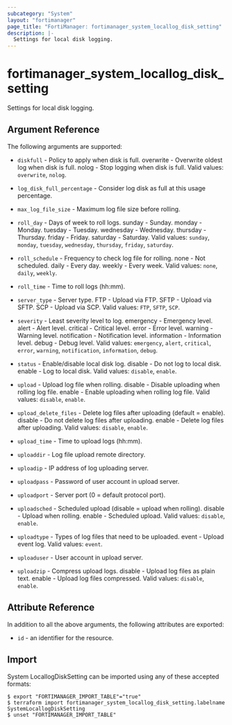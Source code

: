 ```yaml
---
subcategory: "System"
layout: "fortimanager"
page_title: "FortiManager: fortimanager_system_locallog_disk_setting"
description: |-
  Settings for local disk logging.
---
```


# fortimanager_system_locallog_disk_setting
Settings for local disk logging.

## Argument Reference


The following arguments are supported:


* `diskfull` - Policy to apply when disk is full. overwrite - Overwrite oldest log when disk is full. nolog - Stop logging when disk is full. Valid values: `overwrite`, `nolog`.

* `log_disk_full_percentage` - Consider log disk as full at this usage percentage.
* `max_log_file_size` - Maximum log file size before rolling.
* `roll_day` - Days of week to roll logs. sunday - Sunday. monday - Monday. tuesday - Tuesday. wednesday - Wednesday. thursday - Thursday. friday - Friday. saturday - Saturday. Valid values: `sunday`, `monday`, `tuesday`, `wednesday`, `thursday`, `friday`, `saturday`.

* `roll_schedule` - Frequency to check log file for rolling. none - Not scheduled. daily - Every day. weekly - Every week. Valid values: `none`, `daily`, `weekly`.

* `roll_time` - Time to roll logs (hh:mm).
* `server_type` - Server type. FTP - Upload via FTP. SFTP - Upload via SFTP. SCP - Upload via SCP. Valid values: `FTP`, `SFTP`, `SCP`.

* `severity` - Least severity level to log. emergency - Emergency level. alert - Alert level. critical - Critical level. error - Error level. warning - Warning level. notification - Notification level. information - Information level. debug - Debug level. Valid values: `emergency`, `alert`, `critical`, `error`, `warning`, `notification`, `information`, `debug`.

* `status` - Enable/disable local disk log. disable - Do not log to local disk. enable - Log to local disk. Valid values: `disable`, `enable`.

* `upload` - Upload log file when rolling. disable - Disable uploading when rolling log file. enable - Enable uploading when rolling log file. Valid values: `disable`, `enable`.

* `upload_delete_files` - Delete log files after uploading (default = enable). disable - Do not delete log files after uploading. enable - Delete log files after uploading. Valid values: `disable`, `enable`.

* `upload_time` - Time to upload logs (hh:mm).
* `uploaddir` - Log file upload remote directory.
* `uploadip` - IP address of log uploading server.
* `uploadpass` - Password of user account in upload server.
* `uploadport` - Server port (0 = default protocol port).
* `uploadsched` - Scheduled upload (disable = upload when rolling). disable - Upload when rolling. enable - Scheduled upload. Valid values: `disable`, `enable`.

* `uploadtype` - Types of log files that need to be uploaded. event - Upload event log. Valid values: `event`.

* `uploaduser` - User account in upload server.
* `uploadzip` - Compress upload logs. disable - Upload log files as plain text. enable - Upload log files compressed. Valid values: `disable`, `enable`.



## Attribute Reference

In addition to all the above arguments, the following attributes are exported:
* `id` - an identifier for the resource.

## Import

System LocallogDiskSetting can be imported using any of these accepted formats:
```
$ export "FORTIMANAGER_IMPORT_TABLE"="true"
$ terraform import fortimanager_system_locallog_disk_setting.labelname SystemLocallogDiskSetting
$ unset "FORTIMANAGER_IMPORT_TABLE"
```

